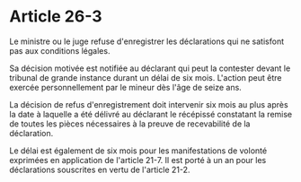 # Article 26-3

Le ministre ou le juge refuse d'enregistrer les déclarations qui ne satisfont pas aux conditions légales.

Sa décision motivée est notifiée au déclarant qui peut la contester devant le tribunal de grande instance durant un délai de six mois. L'action peut être exercée personnellement par le mineur dès l'âge de seize ans.

La décision de refus d'enregistrement doit intervenir six mois au plus après la date à laquelle a été délivré au déclarant le récépissé constatant la remise de toutes les pièces nécessaires à la preuve de recevabilité de la déclaration.

Le délai est également de six mois pour les manifestations de volonté exprimées en application de l'article 21-7. Il est porté à un an pour les déclarations souscrites en vertu de l'article 21-2.
